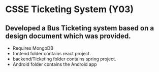 # CSSE Ticketing System (Y03)

## Developed a Bus Ticketing system based on a design document which was provided.

 * Requires MongoDB
 * fontend folder contains react project.
 * backend/Ticketing folder contains spring project.
 * Android folder contains the Android app
